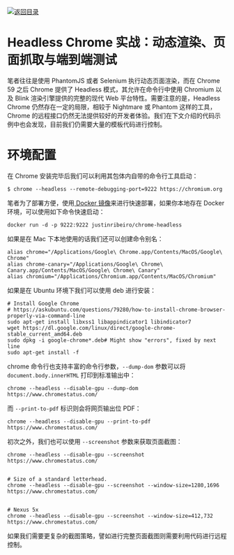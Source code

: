 [![返回目录](https://i.postimg.cc/50XLzC7C/image.png)](https://github.com/wx-chevalier/Web-Series/)

# Headless Chrome 实战：动态渲染、页面抓取与端到端测试

笔者往往是使用 PhantomJS 或者 Selenium 执行动态页面渲染，而在 Chrome 59 之后 Chrome 提供了 Headless 模式，其允许在命令行中使用 Chromium 以及 Blink 渲染引擎提供的完整的现代 Web 平台特性。需要注意的是，Headless Chrome 仍然存在一定的局限，相较于 Nightmare 或 Phantom 这样的工具，Chrome 的远程接口仍然无法提供较好的开发者体验。我们在下文介绍的代码示例中也会发现，目前我们仍需要大量的模板代码进行控制。

# 环境配置

在 Chrome 安装完毕后我们可以利用其包体内自带的命令行工具启动：

```
$ chrome --headless --remote-debugging-port=9222 https://chromium.org
```

笔者为了部署方便，使用[ Docker 镜像](https://hub.docker.com/r/justinribeiro/chrome-headless/)来进行快速部署，如果你本地存在 Docker 环境，可以使用如下命令快速启动：

```
docker run -d -p 9222:9222 justinribeiro/chrome-headless
```

如果是在 Mac 下本地使用的话我们还可以创建命令别名：

```
alias chrome="/Applications/Google\ Chrome.app/Contents/MacOS/Google\ Chrome"
alias chrome-canary="/Applications/Google\ Chrome\ Canary.app/Contents/MacOS/Google\ Chrome\ Canary"
alias chromium="/Applications/Chromium.app/Contents/MacOS/Chromium"
```

如果是在 Ubuntu 环境下我们可以使用 deb 进行安装：

```
# Install Google Chrome
# https://askubuntu.com/questions/79280/how-to-install-chrome-browser-properly-via-command-line
sudo apt-get install libxss1 libappindicator1 libindicator7
wget https://dl.google.com/linux/direct/google-chrome-stable_current_amd64.deb
sudo dpkg -i google-chrome*.deb# Might show "errors", fixed by next line
sudo apt-get install -f
```

chrome 命令行也支持丰富的命令行参数，`--dump-dom` 参数可以将 `document.body.innerHTML` 打印到标准输出中：

```
chrome --headless --disable-gpu --dump-dom https://www.chromestatus.com/
```

而 `--print-to-pdf` 标识则会将网页输出位 PDF：

```
chrome --headless --disable-gpu --print-to-pdf https://www.chromestatus.com/
```

初次之外，我们也可以使用 `--screenshot` 参数来获取页面截图：

```
chrome --headless --disable-gpu --screenshot https://www.chromestatus.com/


# Size of a standard letterhead.
chrome --headless --disable-gpu --screenshot --window-size=1280,1696 https://www.chromestatus.com/


# Nexus 5x
chrome --headless --disable-gpu --screenshot --window-size=412,732 https://www.chromestatus.com/
```

如果我们需要更复杂的截图策略，譬如进行完整页面截图则需要利用代码进行远程控制。

